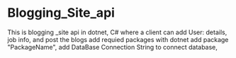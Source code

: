 # Blogging_Site_api

This is blogging _site api in dotnet, C# where a client can add User: details, job info,  and post the blogs
add requied packages with dotnet add package "PackageName",
add DataBase Connection String to connect database,
